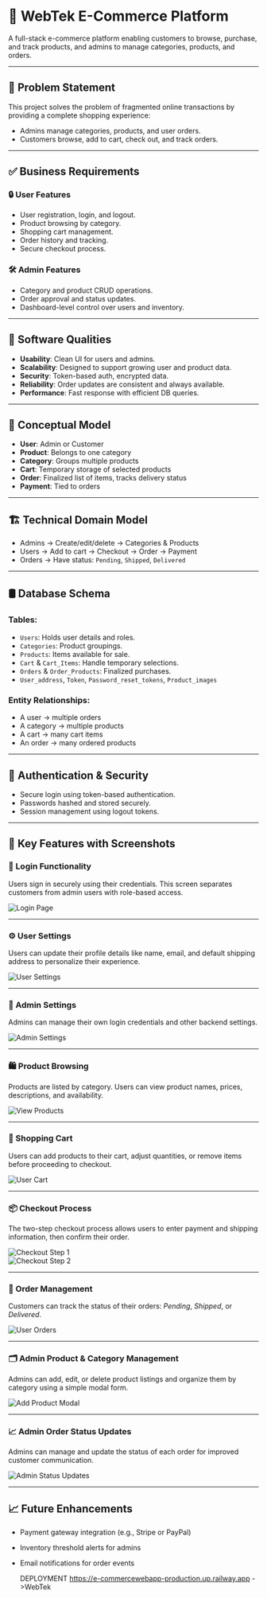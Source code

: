 # 🛒 WebTek E-Commerce Platform

A full-stack e-commerce platform enabling customers to browse, purchase, and track products, and admins to manage categories, products, and orders.

---

## 📌 Problem Statement

This project solves the problem of fragmented online transactions by providing a complete shopping experience:

- Admins manage categories, products, and user orders.
- Customers browse, add to cart, check out, and track orders.

---

## ✅ Business Requirements

### 🔒 User Features

- User registration, login, and logout.
- Product browsing by category.
- Shopping cart management.
- Order history and tracking.
- Secure checkout process.

### 🛠️ Admin Features

- Category and product CRUD operations.
- Order approval and status updates.
- Dashboard-level control over users and inventory.

---

## 🧩 Software Qualities

- **Usability**: Clean UI for users and admins.
- **Scalability**: Designed to support growing user and product data.
- **Security**: Token-based auth, encrypted data.
- **Reliability**: Order updates are consistent and always available.
- **Performance**: Fast response with efficient DB queries.

---

## 🧠 Conceptual Model

- **User**: Admin or Customer
- **Product**: Belongs to one category
- **Category**: Groups multiple products
- **Cart**: Temporary storage of selected products
- **Order**: Finalized list of items, tracks delivery status
- **Payment**: Tied to orders

---

## 🏗️ Technical Domain Model

- Admins → Create/edit/delete → Categories & Products  
- Users → Add to cart → Checkout → Order → Payment  
- Orders → Have status: `Pending`, `Shipped`, `Delivered`

---

## 🛢️ Database Schema

### Tables:

- `Users`: Holds user details and roles.
- `Categories`: Product groupings.
- `Products`: Items available for sale.
- `Cart` & `Cart_Items`: Handle temporary selections.
- `Orders` & `Order_Products`: Finalized purchases.
- `User_address`, `Token`, `Password_reset_tokens`, `Product_images`

### Entity Relationships:

- A user → multiple orders  
- A category → multiple products  
- A cart → many cart items  
- An order → many ordered products

---

## 🔐 Authentication & Security

- Secure login using token-based authentication.
- Passwords hashed and stored securely.
- Session management using logout tokens.

---

## 🌟 Key Features with Screenshots

### 🔐 Login Functionality

Users sign in securely using their credentials. This screen separates customers from admin users with role-based access.

![Login Page](./assets/login_page.png)

---

### ⚙️ User Settings

Users can update their profile details like name, email, and default shipping address to personalize their experience.

![User Settings](./assets/User_Settings.png)

---

### 🧍 Admin Settings

Admins can manage their own login credentials and other backend settings.

![Admin Settings](./assets/admin_settings.png)

---

### 🛍️ Product Browsing

Products are listed by category. Users can view product names, prices, descriptions, and availability.

![View Products](./assets/view_products.png)

---

### 🛒 Shopping Cart

Users can add products to their cart, adjust quantities, or remove items before proceeding to checkout.

![User Cart](./assets/User_cart.png)

---

### 📦 Checkout Process

The two-step checkout process allows users to enter payment and shipping information, then confirm their order.

![Checkout Step 1](./assets/User_Checkout.png)  
![Checkout Step 2](./assets/User_Checkout2.png)

---

### 🧾 Order Management

Customers can track the status of their orders: *Pending*, *Shipped*, or *Delivered*.

![User Orders](./assets/User_orders.png)

---

### 🗂️ Admin Product & Category Management

Admins can add, edit, or delete product listings and organize them by category using a simple modal form.

![Add Product Modal](./assets/add_product.png)

---

### 📈 Admin Order Status Updates

Admins can manage and update the status of each order for improved customer communication.

![Admin Status Updates](./assets/admin_status_updates.png)

---

## 📈 Future Enhancements

- Payment gateway integration (e.g., Stripe or PayPal)
- Inventory threshold alerts for admins
- Email notifications for order events


   DEPLOYMENT
  https://e-commercewebapp-production.up.railway.app ->WebTek


